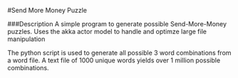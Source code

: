 #Send More Money Puzzle

###Description
A simple program to generate possible Send-More-Money puzzles.
Uses the akka actor model to handle and optimze large file manipulation

The python script is used to generate all possible 3 word combinations from a word file. 
A text file of 1000 unique words yields over 1 million possible combinations.

